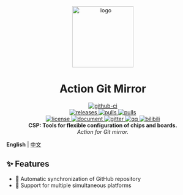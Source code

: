 <div align="center">
    <a href="https://csplink.top">
        <img width="160" heigth="160" src="https://raw.githubusercontent.com/csplink/csp/master/apps/dev/resources/images/logo.svg" alt="logo" />
    </a>
    <h1>Action Git Mirror</h1>
    <div>
        <a href="https://github.com/csplink/action_git_mirror/actions?query=workflow%3A%F0%9F%92%95mirror">
            <img src="https://img.shields.io/github/actions/workflow/status/csplink/action_git_mirror/mirror.yml?style=flat&label=mirror" alt="github-ci" />
        </a>
    </div>
    <div>
        <a href="https://github.com/csplink/action_git_mirror/releases">
            <img src="https://img.shields.io/github/release/csplink/action_git_mirror.svg?style=flat" alt="releases" />
        </a>
        <a href="https://github.com/csplink/action_git_mirror/pulls">
            <img src="https://img.shields.io/github/issues-pr/csplink/action_git_mirror.svg" alt="pulls" />
        </a>
        <a href="https://github.com/csplink/action_git_mirror/issues">
            <img src="https://img.shields.io/github/issues/csplink/action_git_mirror.svg" alt="pulls" />
        </a>
    </div>
    <div>
        <a href="https://github.com/csplink/action_git_mirror/blob/master/LICENSE">
            <img src="https://img.shields.io/github/license/csplink/action_git_mirror.svg?colorB=f48041&style=flat" alt="license" />
        </a>
        <a href="https://csplink.top">
            <img src="https://img.shields.io/badge/wiki-document-blue?style=flat" alt="document" />
        </a>
        <a href="https://gitter.im/csplink/community">
            <img src="https://badges.gitter.im/csplink/csp.svg" alt="gitter" />
        </a>
        <a href="https://jq.qq.com/?_wv=1027&k=CWt7TZln">
            <img src="https://img.shields.io/badge/chat-on%20QQ-ff69b4.svg?style=flat" alt="qq" />
        </a>
        <a href="https://space.bilibili.com/24969427/">
            <img src="https://img.shields.io/badge/video-bilibili-FB7299?style=flat" alt="bilibili" />
        </a>
    </div>
    <b>CSP: Tools for flexible configuration of chips and boards.</b><br/>
    <i>Action for Git mirror.</i><br/>
</div>

**English** | [中文](README-zh_CN.md)

## ✨ Features

- 🚚 Automatic synchronization of GitHub repository
- 🎹 Support for multiple simultaneous platforms
